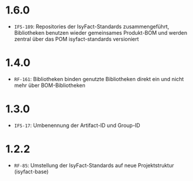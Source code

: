 # 1.6.0
- `IFS-189`: Repositories der IsyFact-Standards zusammengeführt, Bibliotheken benutzen wieder gemeinsames Produkt-BOM und werden zentral über das POM isyfact-standards versioniert

# 1.4.0
- `RF-161`: Bibliotheken binden genutzte Bibliotheken direkt ein und nicht mehr über BOM-Bibliotheken

# 1.3.0
- `IFS-17`: Umbenennung der Artifact-ID und Group-ID

# 1.2.2
- `RF-85`: Umstellung der IsyFact-Standards auf neue Projektstruktur (isyfact-base)
